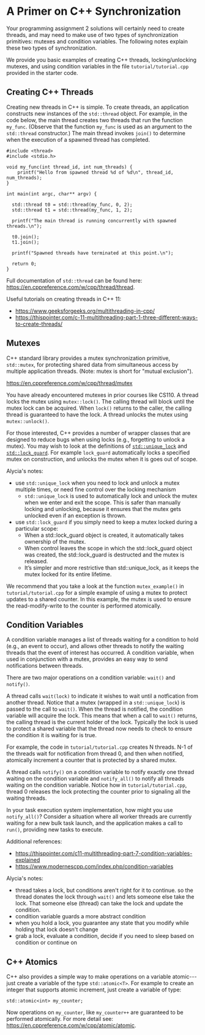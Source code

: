 
# A Primer on C++ Synchronization #

Your programming assignment 2 solutions will certainly need to create threads, and may need to make use of two types of synchronization primitives: mutexes and condition variables.  The following notes explain these two types of synchronization.

We provide you basic examples of creating C++ threads, locking/unlocking mutexes, and using condition variables in the file `tutorial/tutorial.cpp` provided in the starter code.

## Creating C++ Threads ##

Creating new threads in C++ is simple.  To create threads, an application constructs new instances of the `std::thread` object.  For example, in the code below, the main thread creates two threads that run the function `my_func`. (Observe that the function `my_func` is used as an argument to the `std::thread` constructor.)  The main thread invokes `join()` to determine when the execution of a spawned thread has completed.

    #include <thread>
    #include <stdio.h>

    void my_func(int thread_id, int num_threads) {
    	printf("Hello from spawned thread %d of %d\n", thread_id, num_threads);
    }

    int main(int argc, char** argv) {
    
      std::thread t0 = std::thread(my_func, 0, 2);
      std::thread t1 = std::thread(my_func, 1, 2);
    
      printf("The main thread is running concurrently with spawned threads.\n");
    
      t0.join();
      t1.join();
    
      printf("Spawned threads have terminated at this point.\n");
    
      return 0;
    }

Full documentation of `std::thread` can be found here: <https://en.cppreference.com/w/cpp/thread/thread>.

Useful tutorials on creating threads in C++ 11:

 * <https://www.geeksforgeeks.org/multithreading-in-cpp/>
 * <https://thispointer.com/c-11-multithreading-part-1-three-different-ways-to-create-threads/>

## Mutexes ##

C++ standard library provides a mutex synchronization primitive, `std::mutex`, for protecting shared data from simultaneous access by multiple application threads. (Note: mutex is short for "mutual exclusion").  

<https://en.cppreference.com/w/cpp/thread/mutex>

You have already encountered mutexes in prior courses like CS110.  A thread locks the mutex using `mutex::lock()`. The calling thread will block until the mutex lock can be acquired.  When `lock()` returns to the caller, the calling thread is guaranteed to have the lock.  A thread unlocks the mutex using `mutex::unlock()`.

For those interested, C++ provides a number of wrapper classes that are designed to reduce bugs when using locks (e.g., forgetting to unlock a mutex).  You may wish to look at the definitions of [`std::unique_lock`](https://en.cppreference.com/w/cpp/thread/unique_lock) and [`std::lock_guard`](https://en.cppreference.com/w/cpp/thread/lock_guard).  For example `lock_guard` automatically locks a specified mutex on construction, and unlocks the mutex when it is goes out of scope.

Alycia's notes:
- use `std::unique_lock` when you need to lock and unlock a mutex multiple times, or need fine control over the locking mechanism
    - `std::unique_lock` is used to automatically lock and unlock the mutex when we enter and exit the scope. This is safer than manually locking and unlocking, because it ensures that the mutex gets unlocked even if an exception is thrown.
- use `std::lock_guard` if you simply need to keep a mutex locked during a particular scope:
    - When a std::lock_guard object is created, it automatically takes ownership of the mutex. 
    - When control leaves the scope in which the std::lock_guard object was created, the std::lock_guard is destructed and the mutex is released. 
    - It’s simpler and more restrictive than std::unique_lock, as it keeps the mutex locked for its entire lifetime.

We recommend that you take a look at the function `mutex_example()` in `tutorial/tutorial.cpp` for a simple example of using a mutex to protect updates to a shared counter.  In this example, the mutex is used to ensure the read-modify-write to the counter is performed atomically.

## Condition Variables ##

A condition variable manages a list of threads waiting for a condition to hold (e.g., an event to occur), and allows other threads to notify the waiting threads that the event of interest has occurred. A condition variable, when used in conjunction with a mutex, provides an easy way to send notifications between threads.

There are two major operations on a condition variable: `wait()` and `notify()`.

A thread calls `wait(lock)` to indicate it wishes to wait until a notfication from another thread.  Notice that a mutex (wrapped in a `std::unique_lock`) is passed to the call to `wait()`.  When the thread is notified, the condition variable will acquire the lock.  This means that when a call to `wait()` returns, the calling thread is the current holder of the lock.  Typically the lock is used to protect a shared variable that the thread now needs to check to ensure the condition it is waiting for is true.  

For example, the code in `tutorial/tutorial.cpp` creates N threads.  N-1 of the threads wait for notification from thread 0, and then when notified, atomically increment a counter that is protected by a shared mutex.

A thread calls `notify()` on a condition variable to notify exactly one thread waiting on the condition variable and `notify_all()` to notify all threads waiting on the condition variable.  Notice how in `tutorial/tutorial.cpp`, thread 0 releases the lock protecting the counter prior to signaling all the waiting threads.

In your task execution system implementation, how might you use `notify_all()`?  Consider a situation where all worker threads are currently waiting for a new bulk task launch, and the application makes a call to `run()`, providing new tasks to execute.


Additional references:

* <https://thispointer.com/c11-multithreading-part-7-condition-variables-explained>
* <https://www.modernescpp.com/index.php/condition-variables>


Alycia's notes:
- thread takes a lock, but conditions aren't right for it to continue. so the thread donates the lock through `wait()` and lets someone else take the lock. That someone else (thread) can take the lock and update the condition.
- condition variable guards a more abstract condition
- when you hold a lock, you guarantee any state that you modify while holding that lock doesn't change
- grab a lock, evaluate a condition, decide if you need to sleep based on condition or continue on

## C++ Atomics ##

C++ also provides a simple way to make operations on a variable atomic---just create a variable of the type `std::atomic<T>`. For example to create an integer that supports atomic increment, just create a variable of type:

    std::atomic<int> my_counter;

Now operations on `my_counter`, like `my_counter++` are guaranteed to be performed atomically.  For more detail see: <https://en.cppreference.com/w/cpp/atomic/atomic>.
